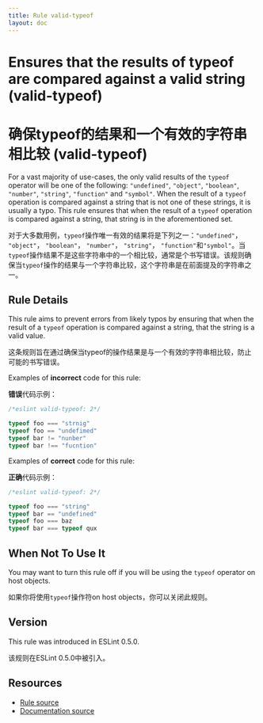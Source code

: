 ```yaml
---
title: Rule valid-typeof
layout: doc
---
```

<!-- Note: No pull requests accepted for this file. See README.md in the root directory for details. -->

# Ensures that the results of typeof are compared against a valid string (valid-typeof)

# 确保typeof的结果和一个有效的字符串相比较 (valid-typeof)

 
For a vast majority of use-cases, the only valid results of the `typeof` operator will be one of the following: `"undefined"`, `"object"`, `"boolean"`, `"number"`, `"string"`, `"function"` and `"symbol"`. When the result of a `typeof` operation is compared against a string that is not one of these strings, it is usually a typo. This rule ensures that when the result of a `typeof` operation is compared against a string, that string is in the aforementioned set.

对于大多数用例，`typeof`操作唯一有效的结果将是下列之一：`"undefined"`， `"object"`， `"boolean"`， `"number"`， `"string"`， `"function"`和`"symbol"`。当`typeof`操作结果不是这些字符串中的一个相比较，通常是个书写错误。该规则确保当`typeof`操作的结果与一个字符串比较，这个字符串是在前面提及的字符串之一。

## Rule Details

This rule aims to prevent errors from likely typos by ensuring that when the result of a `typeof` operation is compared against a string, that the string is a valid value.

这条规则旨在通过确保当typeof的操作结果是与一个有效的字符串相比较，防止可能的书写错误。

Examples of **incorrect** code for this rule:

**错误**代码示例：

```js
/*eslint valid-typeof: 2*/

typeof foo === "strnig"
typeof foo == "undefimed"
typeof bar != "nunber"
typeof bar !== "fucntion"
```

Examples of **correct** code for this rule:

**正确**代码示例：

```js
/*eslint valid-typeof: 2*/

typeof foo === "string"
typeof bar == "undefined"
typeof foo === baz
typeof bar === typeof qux
```

## When Not To Use It

You may want to turn this rule off if you will be using the `typeof` operator on host objects.

如果你将使用`typeof`操作符on host objects，你可以关闭此规则。

## Version

This rule was introduced in ESLint 0.5.0.

该规则在ESLint 0.5.0中被引入。

## Resources

* [Rule source](https://github.com/eslint/eslint/tree/master/lib/rules/valid-typeof.js)
* [Documentation source](https://github.com/eslint/eslint/tree/master/docs/rules/valid-typeof.md)
